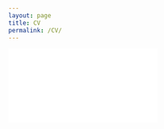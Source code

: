 ```yaml
---
layout: page
title: CV
permalink: /CV/
---
```


![CV](gabrielfgm/gabrielfgm.github.io/cv_Jan_2017.pdf)
